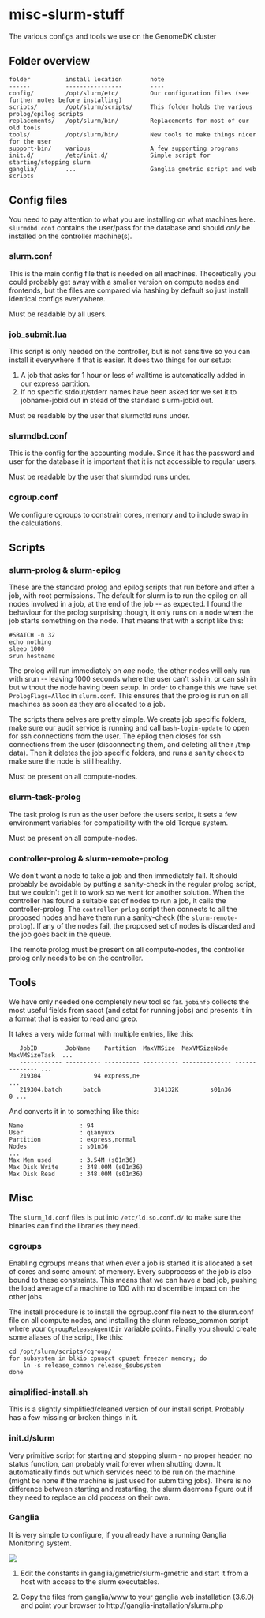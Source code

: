 misc-slurm-stuff
================

The various configs and tools we use on the GenomeDK cluster

Folder overview
---------------

    folder          install location        note
    ------          ----------------        ----
    config/         /opt/slurm/etc/         Our configuration files (see further notes before installing)
    scripts/        /opt/slurm/scripts/     This folder holds the various prolog/epilog scripts
    replacements/   /opt/slurm/bin/         Replacements for most of our old tools
    tools/          /opt/slurm/bin/         New tools to make things nicer for the user
    support-bin/    various                 A few supporting programs
    init.d/         /etc/init.d/            Simple script for starting/stopping slurm
    ganglia/        ...                     Ganglia gmetric script and web scripts

Config files
------------
You need to pay attention to what you are installing on what machines here.
`slurmdbd.conf` contains the user/pass for the database and should _only_ be
installed on the controller machine(s).

### slurm.conf
This is the main config file that is needed on all machines.
Theoretically you could probably get away with a smaller version on compute
nodes and frontends, but the files are compared via hashing by default so just
install identical configs everywhere.

Must be readable by all users.

### job_submit.lua
This script is only needed on the controller, but is not sensitive so you can
install it everywhere if that is easier.
It does two things for our setup:

1. A job that asks for 1 hour or less of walltime is automatically added in
our express partition.
2. If no specific stdout/stderr names have been asked for we set it to
jobname-jobid.out in stead of the standard slurm-jobid.out.

Must be readable by the user that slurmctld runs under.

### slurmdbd.conf
This is the config for the accounting module. Since it has the password and
user for the database it is important that it is not accessible to regular
users.

Must be readable by the user that slurmdbd runs under.

### cgroup.conf
We configure cgroups to constrain cores, memory and to include swap in the
calculations.

Scripts
-------

### slurm-prolog & slurm-epilog
These are the standard prolog and epilog scripts that run before and after a
job, with root permissions.
The default for slurm is to run the epilog on all nodes involved in a job, at
the end of the job -- as expected.
I found the behaviour for the prolog surprising though, it only runs on a node
when the job starts something on the node.
That means that with a script like this:

    #SBATCH -n 32
    echo nothing
    sleep 1000
    srun hostname

The prolog will run immediately on _one_ node, the other nodes will only run
with srun -- leaving 1000 seconds where the user can't ssh in, or can ssh in
but without the node having been setup.
In order to change this we have set `PrologFlags=Alloc` in `slurm.conf`. This
ensures that the prolog is run on all machines as soon as they are allocated to
a job.

The scripts them selves are pretty simple. We create job specific folders, make
sure our audit service is running and call `bash-login-update` to open for ssh
connections from the user.
The epilog then closes for ssh connections from the user (disconnecting them,
        and deleting all their /tmp data).
Then it deletes the job specific folders, and runs a sanity check to make sure
the node is still healthy.

Must be present on all compute-nodes.

### slurm-task-prolog
The task prolog is run as the user before the users script, it sets a few
environment variables for compatibility with the old Torque system.

Must be present on all compute-nodes.

### controller-prolog & slurm-remote-prolog
We don't want a node to take a job and then immediately fail. It should
probably be avoidable by putting a sanity-check in the regular prolog script,
         but we couldn't get it to work so we went for another solution.
When the controller has found a suitable set of nodes to run a job, it calls
the controller-prolog.
The `controller-prlog` script then connects to all the proposed nodes and have
them run a sanity-check (the `slurm-remote-prolog`). If any of the nodes fail,
the proposed set of nodes is discarded and the job goes back in the queue.

The remote prolog must be present on all compute-nodes, the controller prolog
only needs to be on the controller.

Tools
-----
We have only needed one completely new tool so far. `jobinfo` collects the most
useful fields from sacct (and sstat for running jobs) and presents it in a
format that is easier to read and grep.

It takes a very wide format with multiple entries, like this:

       JobID        JobName    Partition  MaxVMSize  MaxVMSizeNode  MaxVMSizeTask  ...
       ------------ ---------- ---------- ---------- -------------- -------------- ...
       219304               94 express,n+                                          ...
       219304.batch      batch               314132K         s01n36              0 ...

And converts it in to something like this:

    Name                : 94
    User                : qianyuxx
    Partition           : express,normal
    Nodes               : s01n36
    ...
    Max Mem used        : 3.54M (s01n36)
    Max Disk Write      : 348.00M (s01n36)
    Max Disk Read       : 348.00M (s01n36)


Misc
----
The `slurm_ld.conf` files is put into `/etc/ld.so.conf.d/` to make sure the
binaries can find the libraries they need.

### cgroups
Enabling cgroups means that when ever a job is started it is allocated a set of
cores and some amount of memory. Every subprocess of the job is also bound to
these constraints. This means that we can have a bad job, pushing the load
average of a machine to 100 with no discernible impact on the other jobs.

The install procedure is to install the cgroup.conf file next to the slurm.conf
file on all compute nodes, and installing the slurm release_common script where
your `CgroupReleaseAgentDir` variable points.
Finally you should create some aliases of the script, like this:

    cd /opt/slurm/scripts/cgroup/
    for subsystem in blkio cpuacct cpuset freezer memory; do
        ln -s release_common release_$subsystem 
    done

### simplified-install.sh
This is a slightly simplified/cleaned version of our install script. Probably
has a few missing or broken things in it.

### init.d/slurm
Very primitive script for starting and stopping slurm - no proper header, no
status function, can probably wait forever when shutting down.
It automatically finds out which services need to be run on the machine (might
        be none if the machine is just used for submitting jobs).
There is no difference between starting and restarting, the slurm daemons
figure out if they need to replace an old process on their own.

### Ganglia
It is very simple to configure, if you already have a running Ganglia Monitoring system.

![](https://github.com/runefriborg/misc-slurm-stuff/blob/master/slurm-ganglia-screenhost.png)

1. Edit the constants in ganglia/gmetric/slurm-gmetric and start it from a host with access
to the slurm executables.

2. Copy the files from ganglia/www to your ganglia web installation (3.6.0) and point your browser to http://ganglia-installation/slurm.php


